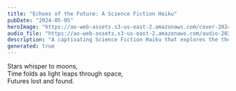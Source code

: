 ```yaml
---
title: "Echoes of the Future: A Science Fiction Haiku"
pubDate: "2024-05-05"
heroImage: "https://ao-web-assets.s3-us-east-2.amazonaws.com/cover-2024-05-05-10-22-32.png"
audio_file: "https://ao-web-assets.s3-us-east-2.amazonaws.com/audio-2024-05-05-10-22-32.mp3"
description: "A captivating Science Fiction Haiku that explores the themes of time travel and cosmic fate within the confines of poetic brevity."
generated: true
---
```


Stars whisper to moons,  
Time folds as light leaps through space,  
Futures lost and found.